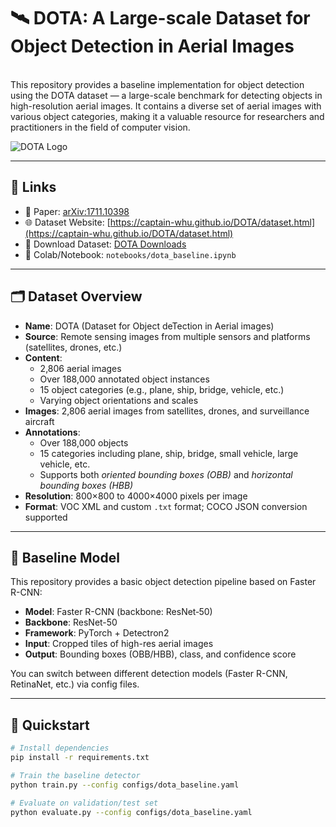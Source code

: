 # 🛰️ DOTA: A Large-scale Dataset for Object Detection in Aerial Images

<br>
This repository provides a baseline implementation for object detection using the DOTA dataset — a large-scale benchmark for detecting objects in high-resolution aerial images.
It contains a diverse set of aerial images with various object categories, making it a valuable resource for researchers and practitioners in the field of computer vision.
<br>

![DOTA Logo](https://datasetninja.com/github/dataset-ninja/dota/main/visualizations/poster.png?width=800)

---

## 🔗 Links

- 📄 Paper: [arXiv:1711.10398](https://arxiv.org/abs/1711.10398)
- 🌐 Dataset Website: [https://captain-whu.github.io/DOTA/dataset.html](https://captain-whu.github.io/DOTA/dataset.html)
- 💾 Download Dataset: [DOTA Downloads](https://captain-whu.github.io/DOTA/dataset.html#download)
- 📓 Colab/Notebook: `notebooks/dota_baseline.ipynb`

---

## 🗂️ Dataset Overview

- **Name**: DOTA (Dataset for Object deTection in Aerial images)
- **Source**: Remote sensing images from multiple sensors and platforms (satellites, drones, etc.)
- **Content**:
  - 2,806 aerial images
  - Over 188,000 annotated object instances
  - 15 object categories (e.g., plane, ship, bridge, vehicle, etc.)
  - Varying object orientations and scales
- **Images**: 2,806 aerial images from satellites, drones, and surveillance aircraft
- **Annotations**:
  - Over 188,000 objects
  - 15 categories including plane, ship, bridge, small vehicle, large vehicle, etc.
  - Supports both *oriented bounding boxes (OBB)* and *horizontal bounding boxes (HBB)*
- **Resolution**: 800×800 to 4000×4000 pixels per image
- **Format**: VOC XML and custom `.txt` format; COCO JSON conversion supported

---

## 🧩 Baseline Model

This repository provides a basic object detection pipeline based on Faster R-CNN:

- **Model**: Faster R-CNN (backbone: ResNet‑50)
- **Backbone**: ResNet-50
- **Framework**: PyTorch + Detectron2
- **Input**: Cropped tiles of high-res aerial images
- **Output**: Bounding boxes (OBB/HBB), class, and confidence score

You can switch between different detection models (Faster R-CNN, RetinaNet, etc.) via config files.

---

## 🚀 Quickstart

```bash
# Install dependencies
pip install -r requirements.txt

# Train the baseline detector
python train.py --config configs/dota_baseline.yaml

# Evaluate on validation/test set
python evaluate.py --config configs/dota_baseline.yaml
